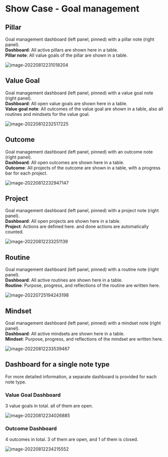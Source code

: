 # Show Case - Goal management



## Pillar

Goal management dashboard (left panel, pinned) with a pillar note (right panel).  
**Dashboard**: All active pillars are shown here in a table.  
**Pillar note**: All value goals of the pillar are shown in a table.  

![image-20220812231018204](images/image-20220812231018204.png)

## Value Goal

Goal management dashboard (left panel, pinned) with a value goal note (right panel).  
**Dashboard**: All open value goals are shown here in a table.  
**Value goal note**: All outcomes of the value goal are shown in a table, also all routines and mindsets for the value goal.

![image-20220812232517225](images/image-20220812232517225.png)



## Outcome

Goal management dashboard (left panel, pinned) with an outcome note (right panel).  
**Dashboard**: All open outcomes are shown here in a table.  
**Outcome**: All projects of the outcome are shown in a table, with a progress bar for each project.  

![image-20220812232947147](images/image-20220812232947147.png)

## Project

Goal management dashboard (left panel, pinned) with a project note (right panel).  
**Dashboard**: All open projects are shown here in a table.  
**Project**: Actions are defined here. and done actions are automatically counted.   

![image-20220812233251139](images/image-20220812233251139.png)

## Routine

Goal management dashboard (left panel, pinned) with a routine note (right panel).  
**Dashboard**: All active routines are shown here in a table.  
**Routine**: Purpose, progress, and reflections of the routine are written here.  

![image-20220725194243198](images/image-20220725194243198.png)

## Mindset

Goal management dashboard (left panel, pinned) with a mindset note (right panel).  
**Dashboard**: All active mindsets are shown here in a table.  
**Mindset**: Purpose, progress, and reflections of the mindset are written here.  

![image-20220812233539467](images/image-20220812233539467.png)

## Dashboard for a single note type

For more detailed information, a separate dashboard is provided for each note type.  

### Value Goal Dashboard

3 value goals in total. all of them are open.

![image-20220812234026885](images/image-20220812234026885.png)

### Outcome Dashboard

4 outcomes in total. 3 of them are open, and 1 of them is closed.

![image-20220812234215552](images/image-20220812234215552.png)
